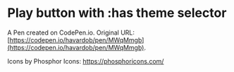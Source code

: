 # Play button with :has theme selector

A Pen created on CodePen.io. Original URL: [https://codepen.io/havardob/pen/MWqMmgb](https://codepen.io/havardob/pen/MWqMmgb).

Icons by Phosphor Icons: https://phosphoricons.com/ 